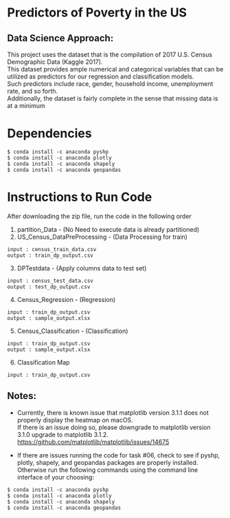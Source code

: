 # Predictors of Poverty in the US

## Data Science Approach:
This project uses the dataset that is the compilation of 2017 U.S. Census Demographic Data (Kaggle 2017). <br> 
This dataset provides ample numerical and categorical variables that can be utilized as predictors for our regression and classification models. <br>
Such predictors include race, gender, household income, unemployment rate, and so forth. <br> 
Additionally, the dataset is fairly complete in the sense that missing data is at a minimum <br>	

# Dependencies
```
$ conda install -c anaconda pyshp
$ conda install -c anaconda plotly
$ conda install -c anaconda shapely
$ conda install -c anaconda geopandas
```

# Instructions to Run Code 
After downloading the zip file, run the code in the following order <br> 
1. partition_Data - (No Need to execute data is already partitioned)
2. US_Census_DataPreProcessing - (Data Processing for train) 
```
input : census_train_data.csv
output : train_dp_output.csv
```
3. DPTestdata - (Apply columns data to test set) 
```
input : census_test_data.csv
output : test_dp_output.csv
```
4. Census_Regression - (Regression)
```
input : train_dp_output.csv
output : sample_output.xlsx
```
5. Census_Classification - (Classification)
```
input : train_dp_output.csv
output : sample_output.xlsx
```
6. Classification Map 
```
input : train_dp_output.csv
```

## Notes: 
* Currently, there is known issue that matplotlib version 3.1.1 does not properly display the heatmap on macOS. <br>
If there is an issue doing so, please downgrade to matplotlib version 3.1.0 upgrade to matplotlib 3.1.2. <br>
https://github.com/matplotlib/matplotlib/issues/14675

* If there are issues running the code for task #06, check to see if pyshp, plotly, shapely, and geopandas packages are properly installed. <br>
Otherwise run the following commands using the command line interface of your choosing:
```
$ conda install -c anaconda pyshp
$ conda install -c anaconda plotly
$ conda install -c anaconda shapely
$ conda install -c anaconda geopandas
```

